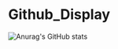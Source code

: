 # Github_Display

![Anurag's GitHub stats](https://github-readme-stats.vercel.app/api?username=shpark0308&show_icons=true&theme=dracula&hide=issues)
